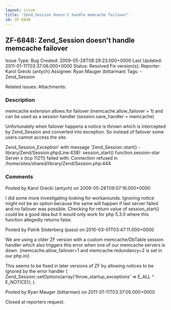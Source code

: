 ```yaml
---
layout: issue
title: "Zend_Session doesn't handle memcache failover"
id: ZF-6848
---
```


ZF-6848: Zend\_Session doesn't handle memcache failover
-------------------------------------------------------

 Issue Type: Bug Created: 2009-05-28T08:29:23.000+0000 Last Updated: 2011-01-11T03:37:06.000+0000 Status: Resolved Fix version(s): 
 Reporter:  Karol Grecki (antych)  Assignee:  Ryan Mauger (bittarman)  Tags: - Zend\_Session
 
 Related issues: 
 Attachments: 
### Description

memcache extension allows for failover (memcache.allow\_failover = 1) and can be used as a session handler (session.save\_handler = memcache)

Unfortunately when failover happens a notice is thrown which is intercepted by Zend\_Session and converted into exception. So instead of failover some users cannot access the site.

Zend\_Session\_Exception' with message 'Zend\_Session::start() - library/Zend/Session.php(Line:438): session\_start() function.session-star Server x (tcp 11211) failed with: Connection refused in /home/sites/shared/library/Zend/Session.php:444

 

 

### Comments

Posted by Karol Grecki (antych) on 2009-05-28T09:07:16.000+0000

I did some more investigating looking for workarounds. Ignoring notice might not be an option because the same will happen if last server failed and no failover was possible. Checking for return value of session\_start() could be a good idea but it would only work for php 5.3.0 where this function allegedly returns false.

 

 

Posted by Patrik Söderberg (paso) on 2010-03-01T03:47:11.000+0000

We are using a older ZF version with a custom memcache/DbTable session handler which also triggers this error when one of our memcache servers is down. (memcache.allow\_failover=1 and memcache.redundancy=2 is set in our php.ini)

This seems to be fixed in later versions of ZF by allowing notices to be ignored by the error handler ( Zend\_Session::setOptions(array('throw\_startup\_exceptions' => E\_ALL ^ E\_NOTICE)); ).

 

 

Posted by Ryan Mauger (bittarman) on 2011-01-11T03:37:05.000+0000

Closed at reporters request.

 

 